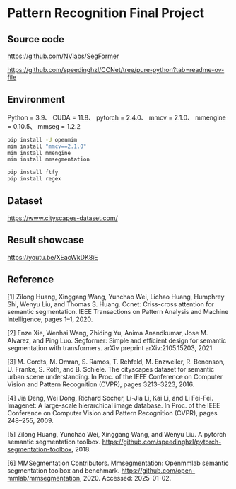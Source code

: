 # Pattern Recognition Final Project

## Source code

https://github.com/NVlabs/SegFormer

https://github.com/speedinghzl/CCNet/tree/pure-python?tab=readme-ov-file

## Environment

Python = 3.9、
CUDA = 11.8、
pytorch = 2.4.0、
mmcv = 2.1.0、
mmengine = 0.10.5、
mmseg = 1.2.2

```bash
pip install -U openmim
mim install "mmcv==2.1.0"
mim install mmengine
mim install mmsegmentation

pip install ftfy
pip install regex
```

## Dataset
https://www.cityscapes-dataset.com/

## Result showcase
https://youtu.be/XEacWkDK8iE

## Reference

[1] Zilong Huang, Xinggang Wang, Yunchao Wei, Lichao Huang, Humphrey Shi, Wenyu Liu, and Thomas S. Huang. Ccnet: Criss-cross attention for semantic segmentation. IEEE Transactions on Pattern Analysis and Machine Intelligence, pages 1–1, 2020.

[2] Enze Xie, Wenhai Wang, Zhiding Yu, Anima Anandkumar, Jose M. Alvarez, and Ping Luo. Segformer: Simple and efficient design for semantic segmentation with transformers. arXiv preprint arXiv:2105.15203, 2021

[3] M. Cordts, M. Omran, S. Ramos, T. Rehfeld, M. Enzweiler, R. Benenson, U. Franke, S. Roth, and B. Schiele. The cityscapes dataset for semantic urban scene understanding. In Proc. of the IEEE Conference on Computer Vision and Pattern Recognition (CVPR), pages 3213–3223, 2016.

[4] Jia Deng, Wei Dong, Richard Socher, Li-Jia Li, Kai Li, and Li Fei-Fei. Imagenet: A large-scale hierarchical image database. In Proc. of the IEEE Conference on Computer Vision and Pattern Recognition (CVPR), pages 248–255, 2009.

[5] Zilong Huang, Yunchao Wei, Xinggang Wang, and Wenyu Liu. A pytorch semantic segmentation toolbox. https://github.com/speedinghzl/pytorch-segmentation-toolbox, 2018.

[6] MMSegmentation Contributors. Mmsegmentation: Openmmlab semantic segmentation toolbox and benchmark. https://github.com/open-mmlab/mmsegmentation, 2020. Accessed: 2025-01-02.
